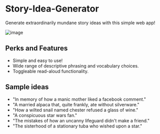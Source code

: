 # Story-Idea-Generator
 Generate extraordinarily mundane story ideas with this simple web app!
 
 ![image](https://user-images.githubusercontent.com/93454878/206539135-9b00445f-3329-4921-8ad4-5dfa92a0dca7.png)

## Perks and Features
 - Simple and easy to use!
 - Wide range of descriptive phrasing and vocabulary choices.
 - Toggleable read-aloud functionality.
 
## Sample ideas
 - "In memory of how a manic mother liked a facebook comment."
 - "A married alpaca that, quite frankly, ate without silverware."
 - "How a wilted snail named chester refused a glass of wine."
 - "A conspicuous star wars fan."
 - "The mistakes of how an uncanny lifeguard didn't make a friend."
 - "The sisterhood of a stationary tuba who wished upon a star."


